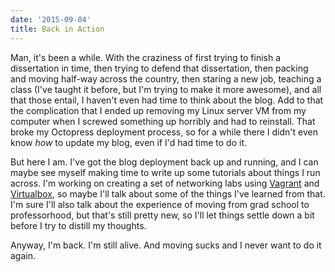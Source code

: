 ```yaml
---
date: '2015-09-04'
title: Back in Action
---
```


Man, it's been a while. With the craziness of first trying to finish a dissertation in
time, then trying to defend that dissertation, then packing and moving half-way across the
country, then staring a new job, teaching a class (I've taught it before, but I'm trying
to make it more awesome), and all that those entail, I haven't even had time to think
about the blog.  Add to that the complication that I ended up removing my Linux server VM
from my computer when I screwed something up horribly and had to reinstall. That broke my
Octopress deployment process, so for a while there I didn't even know *how* to update my
blog, even if I'd had time to do it.

But here I am.  I've got the blog deployment back up and running, and I can maybe see
myself making time to write up some tutorials about things I run across.  I'm working on
creating a set of networking labs using [Vagrant](https://vagrantup.com) and
[Virtualbox](https://virtualbox.org), so maybe I'll talk about some of the things I've
learned from that.  I'm sure I'll also talk about the experience of moving from grad
school to professorhood, but that's still pretty new, so I'll let things settle down a bit
before I try to distill my thoughts.

Anyway, I'm back. I'm still alive. And moving sucks and I never want to do it again.
